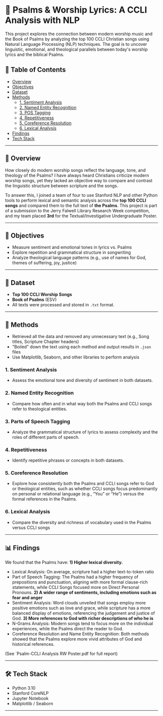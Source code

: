 # 🎵 Psalms & Worship Lyrics: A CCLI Analysis with NLP

This project explores the connection between modern worship music and the Book of Psalms by analyzing the top 100 CCLI Christian songs using Natural Language Processing (NLP) techniques. The goal is to uncover linguistic, emotional, and theological parallels between today's worship lyrics and the biblical Psalms.

## 📌 Table of Contents
- [Overview](#overview)
- [Objectives](#objectives)
- [Dataset](#dataset)
- [Methods](#methods)
  - [1. Sentiment Analysis](#1-sentiment-analysis)
  - [2. Named Entity Recognition](#2-named-entity-recognition)
  - [3. POS Tagging](#3-pos-tagging)
  - [4. Repetitiveness](#4-repetitiveness)
  - [5. Coreference Resolution](#5-coreference-resolution)
  - [6. Lexical Analysis](#6-lexical-analysis)
- [Findings](#findings)
- [Tech Stack](#tech-stack)

---

## 🧠 Overview

How closely do modern worship songs reflect the language, tone, and theology of the Psalms? I have always heard Christians criticize modern worship songs, yet they lacked an objective way to compare and contrast the linguistic structure between scripture and the songs.

To answer this, I joined a team of four to use Stanford NLP and other Python tools to perform lexical and semantic analysis across the **top 100 CCLI songs** and compared them to the full text of **the Psalms**. This project is part of a submission to the Jerry Falwell Library Research Week competition, and my team placed **3rd** for the Textual/Investigative Undergraduate Poster.

---

## 🎯 Objectives

- Measure sentiment and emotional tones in lyrics vs. Psalms
- Explore repetition and grammatical structure in songwriting
- Analyze theological language patterns (e.g., use of names for God, themes of suffering, joy, justice)

---

## 📂 Dataset

- **Top 100 CCLI Worship Songs**
- **Book of Psalms** (ESV)
- All texts were processed and stored in `.txt` format. 

---

## 🔬 Methods
- Retrieved all the data and removed any unnecessary text (e.g., Song titles, Scripture Chapter headers)
- "Boiled" down the text using each method and output results in `.json` files
- Use Matplotlib, Seaborn, and other libraries to perform analysis
### 1. Sentiment Analysis
- Assess the emotional tone and diversity of sentiment in both datasets.

### 2. Named Entity Recognition
- Compare how often and in what way both the Psalms and CCLI songs refer to theological entities.

### 3. Parts of Speech Tagging
- Analyze the grammatical structure of lyrics to assess complexity and the roles of different parts of speech. 

### 4. Repetitiveness
- Identify repetitive phrases or concepts in both datasets. 

### 5. Coreference Resolution
- Explore how consistently both the Psalms and CCLI songs refer to God or theological entities, such as whether CCLI songs focus predominantly on personal or relational language (e.g., “You” or “He”) versus the formal references in the Psalms.

### 6. Lexical Analysis
- Compare the diversity and richness of vocabulary used in the Psalms versus CCLI songs

---

## 📊 Findings
We found that the Psalms have:
**1) Higher lexical diversity.**
  - Lexical Analysis: On average, scripture had a higher text-to-token ratio
  - Part of Speech Tagging: The Psalms had a higher frequency of prepositions and punctuation, aligning with more formal clause-rich statements, while CCLI Songs focused more on Direct Personal Pronouns. 
**2) A wider range of sentiments, including emotions such as fear and anger**
  - Sentiment Analysis: Word clouds unveiled that songs employ more positive emotions such as love and grace, while scripture has a more balanced display of emotions, referencing the judgement and justice of God.
**3) More references to God with richer descriptions of who he is**
  - N-Grams Analysis: Modern songs tend to focus more on the individual experiences, while the Psalms direct the reader to God.
  - Coreference Resolution and Name Entity Recognition: Both methods showed that the Psalms explore more vivid attributes of God and historical references.
  
(See `Psalm-CCLI Analysis RW Poster.pdf for full report)

---

## 🛠 Tech Stack

- Python 3.10
- Stanford CoreNLP 
- Jupyter Notebook
- Matplotlib / Seaborn 

---

